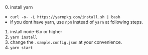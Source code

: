 0. install yarn
  - `curl -o- -L https://yarnpkg.com/install.sh | bash`
  - if you dont have yarn, use `npm` instead of `yarn` at following steps.
1. install node-6.x or higher
2. `yarn install`
3. change the `.sample.config.json` at your convenience.
3. `yarn start`
